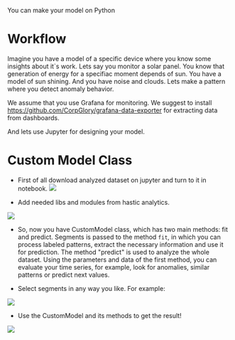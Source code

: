 You can make your model on Python

# Workflow

Imagine you have a model of a specific device where you know some insights about it`s work.
Lets say you monitor a solar panel. You know that generation of energy for a specifiac moment 
depends of sun. You have a model of sun shining. And you have noise and clouds. Lets make a pattern
where you detect anomaly behavior.

We assume that you use Grafana for monitoring. We suggest to install https://github.com/CorpGlory/grafana-data-exporter 
for extracting data from dashboards. 

And lets use Jupyter for designing your model. 

# Custom Model Class

* First of all download analyzed dataset on jupyter and turn to it in notebook.
![](https://wmpics.pics/di-M7BE.jpg)

* Add needed libs and modules from hastic analytics. 

![](https://wmpics.pics/di-VEZW.jpg)

* So, now you have CustomModel class, which has two main methods: fit and predict.
Segments is passed to the method `fit`, in which you can process labeled patterns, extract the necessary information
and use it for prediction. The method "predict" is used to analyze the whole dataset. Using the parameters and data of the first method, you can evaluate your time series, for example, look for anomalies, similar patterns or predict next values.

* Select segments in any way you like. For example:

![](https://wmpics.pics/di-PCD4.jpg)

* Use the CustomModel and its methods to get the result!

![](https://wmpics.pics/di-FANB.jpg)
```
